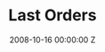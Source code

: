 ---
title: Last Orders
img: "/uploads/shaheen-baig-casting-last-orders.jpg"
date: 2008-10-16 00:00:00 Z
categories:
- film
tags:
- recent
director: Fred Schepisi
with: Michael Caine, Bob Hoskins, Tom Courtenay 
imdb: "http://www.imdb.com/title/tt0253200/"
video: y0j1xbnldn
layout: project
---